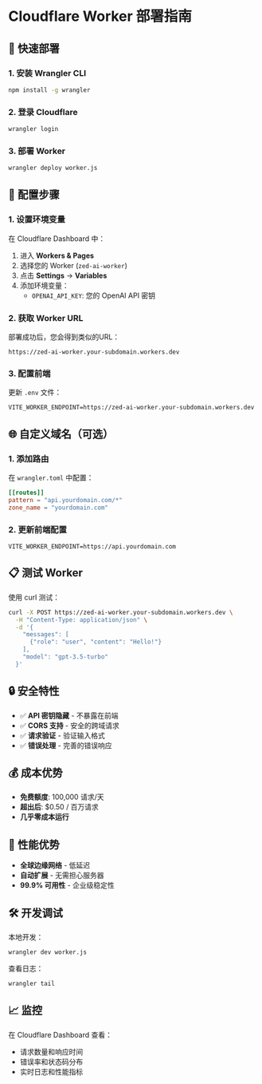# Cloudflare Worker 部署指南

## 🚀 快速部署

### 1. 安装 Wrangler CLI
```bash
npm install -g wrangler
```

### 2. 登录 Cloudflare
```bash
wrangler login
```

### 3. 部署 Worker
```bash
wrangler deploy worker.js
```

## 🔧 配置步骤

### 1. 设置环境变量
在 Cloudflare Dashboard 中：
1. 进入 **Workers & Pages** 
2. 选择您的 Worker (`zed-ai-worker`)
3. 点击 **Settings** → **Variables**
4. 添加环境变量：
   - `OPENAI_API_KEY`: 您的 OpenAI API 密钥

### 2. 获取 Worker URL
部署成功后，您会得到类似的URL：
```
https://zed-ai-worker.your-subdomain.workers.dev
```

### 3. 配置前端
更新 `.env` 文件：
```env
VITE_WORKER_ENDPOINT=https://zed-ai-worker.your-subdomain.workers.dev
```

## 🌐 自定义域名（可选）

### 1. 添加路由
在 `wrangler.toml` 中配置：
```toml
[[routes]]
pattern = "api.yourdomain.com/*"
zone_name = "yourdomain.com"
```

### 2. 更新前端配置
```env
VITE_WORKER_ENDPOINT=https://api.yourdomain.com
```

## 📋 测试 Worker

使用 curl 测试：
```bash
curl -X POST https://zed-ai-worker.your-subdomain.workers.dev \
  -H "Content-Type: application/json" \
  -d '{
    "messages": [
      {"role": "user", "content": "Hello!"}
    ],
    "model": "gpt-3.5-turbo"
  }'
```

## 🔒 安全特性

- ✅ **API 密钥隐藏** - 不暴露在前端
- ✅ **CORS 支持** - 安全的跨域请求
- ✅ **请求验证** - 验证输入格式
- ✅ **错误处理** - 完善的错误响应

## 💰 成本优势

- **免费额度**: 100,000 请求/天
- **超出后**: $0.50 / 百万请求
- **几乎零成本运行**

## 🚀 性能优势

- **全球边缘网络** - 低延迟
- **自动扩展** - 无需担心服务器
- **99.9% 可用性** - 企业级稳定性

## 🛠️ 开发调试

本地开发：
```bash
wrangler dev worker.js
```

查看日志：
```bash
wrangler tail
```

## 📈 监控

在 Cloudflare Dashboard 查看：
- 请求数量和响应时间
- 错误率和状态码分布
- 实时日志和性能指标
